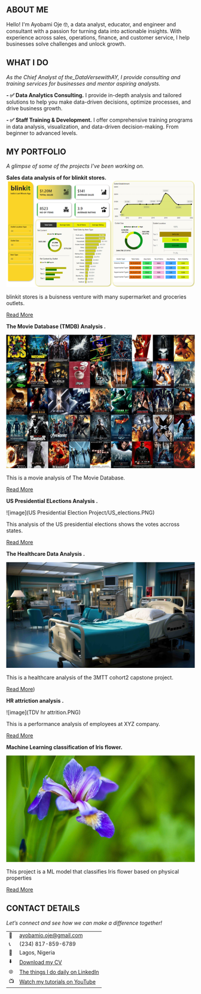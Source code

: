 <!--Section 1: Introduce your self-->
## ABOUT ME

Hello! I'm Ayobami Oje 🤓, a data analyst, educator, and engineer and consultant with a passion for turning data into actionable insights. With experience across sales, operations, finance, and customer service, I help businesses solve challenges and unlock growth.


<!--Mention your top/relevant skills here - core and soft skills-->
## WHAT I DO

*As the Chief Analyst of the_DataVersewithAY, I provide consulting and training services for businesses and mentor aspiring analysts.*

**- ✅ Data Analytics Consulting.**
I provide in-depth analysis and tailored solutions to help you make data-driven decisions, optimize processes, and drive business growth. 

**- ✅ Staff Training & Development.**
I offer comprehensive training programs in data analysis, visualization, and data-driven decision-making. From beginner to advanced levels. 


<!--Section 2: List 3-4 key projects-->
## MY PORTFOLIO 

*A glimpse of some of the projects I've been working on.*

**Sales data analysis of for blinkit stores.**
![image](Dashboard.png)

blinkit stores is a buisness venture with many supermarket and groceries outlets.


[Read More](https://www.linkdin.com/pulse/predictive-modeling-hypothesis-testing-using-titanic-dataset-anietie/)

**The Movie Database (TMDB) Analysis .**

![image](tmdb_movies.jpg)

This is a movie analysis of The Movie Database. 

[Read More](https://www.linkdin.com/pulse/predictive-modeling-hypothesis-testing-using-titanic-de/)

**US Presidential ELections Analysis .**

![image](US Presidential Election Project/US_elections.PNG)

This analysis of the US presidential elections shows the votes accross states. 

[Read More](https://www.linkdin.com/pulse/predictive-modeling-hypothesis-testing-using-titanic-de/)

**The Healthcare Data Analysis .**

![image](Best-Hospital-pics.jpg)

This is a healthcare analysis of the 3MTT cohort2 capstone project. 

[Read More](https://github.com/AyobamiOOje/health_care_analysis-3MTT-C2-/tree/main))

**HR attriction analysis .**

![image](TDV hr attrition.PNG)

This is a performance analysis of employees at XYZ company. 

[Read More](https://www.linkdin.com/pulse/predictive-modeling-hypothesis-testing-using-titanic-dataset-anietie/)

**Machine Learning classification of Iris flower.**

![image](Iris-Flower.jpg)

This project is a ML model that classifies Iris flower based on physical properties

[Read More](https://www.linkdin.com/pulse/predictive-modeling-hypothesis-testing-using-titanic-de/)


## CONTACT DETAILS

*Let’s connect and see how we can make a difference together!*
<table>
  <tbody>
    <tr>
      <td>📧</td>
      <td><a href="mailto:ayobamio.oje@gmail.com">ayobamio.oje@gmail.com</a></td>
    </tr>
    <tr>
      <td>📞</td>
      <td>(234) 817-859-6789</td>
    </tr>
    <tr>
      <td>📍</td>
      <td>Lagos, Nigeria</td>
    </tr>
    <tr>
      <td>⬇️</td>
      <td><a href="https://docs.google.com/document/d/11TlgPj6O1fFqwOL-RT4iGzke9IuW5E5vbqANcoVG9Ig/edit?usp=sharing">Download my CV</a></td>
    </tr>
    <tr>
      <td>🌐</td>
      <td><a href="https://linkedin.com/in/ayobami-oje">The things I do daily on LinkedIn</a></td>
    </tr>
    <tr>
      <td>📺</td>
      <td><a href="https://www.youtube.com/@theDataVersewithAY">Watch my tutorials on YouTube</a></td>
    </tr>
  </tbody>
</table>
